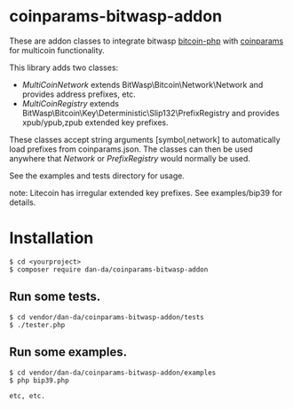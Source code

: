 # coinparams-bitwasp-addon

These are addon classes to integrate bitwasp [bitcoin-php](https://github.com/Bit-Wasp/bitcoin-php) with [coinparams](https://github.com/Bit-Wasp/bitcoin-php) for
multicoin functionality.

This library adds two classes:

* *MultiCoinNetwork* extends BitWasp\Bitcoin\Network\Network and provides address prefixes, etc.
* *MultiCoinRegistry* extends BitWasp\Bitcoin\Key\Deterministic\Slip132\PrefixRegistry
and provides xpub/ypub,zpub extended key prefixes.

These classes accept string arguments \[symbol,network\] to automatically
load prefixes from coinparams.json.  The classes can then be used anywhere
that *Network* or *PrefixRegistry* would normally be used.

See the examples and tests directory for usage.

note: Litecoin has irregular extended key prefixes.  See examples/bip39 for details.


# Installation

```
$ cd <yourproject>
$ composer require dan-da/coinparams-bitwasp-addon
```

## Run some tests.

```
$ cd vendor/dan-da/coinparams-bitwasp-addon/tests
$ ./tester.php
```

## Run some examples.

```
$ cd vendor/dan-da/coinparams-bitwasp-addon/examples
$ php bip39.php

etc, etc.
```

